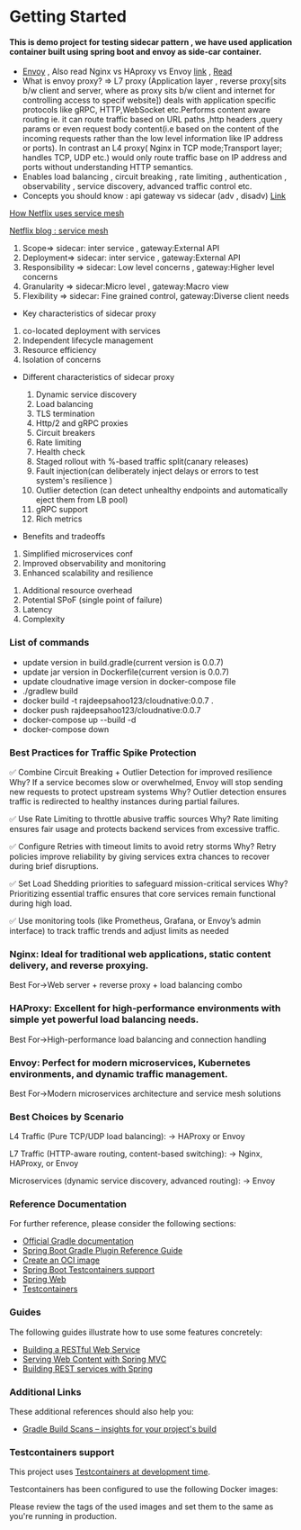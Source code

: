 # Getting Started
#### This is demo project for testing sidecar pattern , we have used application container built using spring boot and envoy as side-car container.
* [Envoy](https://www.envoyproxy.io/docs/envoy/latest/intro/what_is_envoy) , Also read Nginx vs HAproxy vs Envoy [link](https://www.getambassador.io/learn/envoy-proxy) , [Read](https://blog.christianposta.com/microservices/01-microservices-patterns-with-envoy-proxy-part-i-circuit-breaking/)
* What is envoy proxy? => L7 proxy (Application layer , reverse proxy[sits b/w client and server, where as proxy sits b/w client and internet for controlling access to specif website]) deals with application specific protocols like gRPC, HTTP,WebSocket etc.Performs content aware routing ie. it can route traffic based on URL paths ,http headers ,query params or even request body content(i.e based on the content of the incoming requests rather than the low level information like IP address or ports). 
In contrast an L4 proxy( Nginx in TCP mode;Transport layer; handles TCP, UDP etc.)  would only route traffic base on IP address and ports without understanding HTTP semantics.
* Enables load balancing , circuit breaking , rate limiting , authentication , observability , service discovery, advanced traffic control etc.
* Concepts you should know : api gateway vs sidecar (adv , disadv) [Link](https://blog.christianposta.com/microservices/do-i-need-an-api-gateway-if-i-have-a-service-mesh/)

[How Netflix uses service mesh](https://blog.quastor.org/p/netflix-integrated-service-mesh-backend)

[Netflix blog : service mesh](https://netflixtechblog.com/zero-configuration-service-mesh-with-on-demand-cluster-discovery-ac6483b52a51)

<ol>
<li> Scope=> sidecar: inter service , gateway:External API </li>
<li> Deployment=> sidecar: inter service , gateway:External API </li>
<li> Responsibility => sidecar: Low level concerns , gateway:Higher level concerns  </li>
<li> Granularity => sidecar:Micro level  , gateway:Macro view </li>
<li> Flexibility => sidecar: Fine grained control, gateway:Diverse client needs </li>
</ol>

* Key characteristics of sidecar proxy

<ol>
    <li>co-located deployment with services</li>
    <li>Independent lifecycle management</li>
    <li>Resource efficiency</li>
    <li>Isolation of concerns</li>
</ol>

* Different characteristics of sidecar proxy

  <ol>
    <li>Dynamic service discovery</li>
    <li> Load balancing</li>
    <li> TLS termination</li>
    <li> Http/2 and gRPC proxies</li>
    <li> Circuit breakers</li>
    <li> Rate limiting</li>
    <li> Health check</li>
    <li> Staged rollout with %-based traffic split(canary releases)</li>
    <li> Fault injection(can deliberately inject delays or errors to test system's resilience )</li>
    <li> Outlier detection (can detect  unhealthy endpoints and automatically eject them from LB pool)</li>
    <li> gRPC support</li>
    <li> Rich metrics</li>
</ol>

* Benefits and tradeoffs
<ol>
<li>Simplified microservices conf</li>
<li>Improved  observability and  monitoring</li>
<li>Enhanced scalability and resilience</li>
</ol>
<ol>
<li>Additional resource overhead</li>
<li>Potential SPoF (single point of failure)</li>
<li>Latency</li>
<li>Complexity</li>
</ol>

### List of commands
* update version in build.gradle(current version is 0.0.7)
* update jar version in Dockerfile(current version is 0.0.7)
* update cloudnative image version in docker-compose file
* ./gradlew build
* docker build -t rajdeepsahoo123/cloudnative:0.0.7 .
* docker push rajdeepsahoo123/cloudnative:0.0.7
*  docker-compose up --build -d
*  docker-compose down

### Best Practices for Traffic Spike Protection
✅ Combine Circuit Breaking + Outlier Detection for improved resilience
Why? If a service becomes slow or overwhelmed, Envoy will stop sending new requests to protect upstream systems
Why? Outlier detection ensures traffic is redirected to healthy instances during partial failures.

✅ Use Rate Limiting to throttle abusive traffic sources
Why? Rate limiting ensures fair usage and protects backend services from excessive traffic.

✅ Configure Retries with timeout limits to avoid retry storms
Why? Retry policies improve reliability by giving services extra chances to recover during brief disruptions.

✅ Set Load Shedding priorities to safeguard mission-critical services
Why? Prioritizing essential traffic ensures that core services remain functional during high load.

✅ Use monitoring tools (like Prometheus, Grafana, or Envoy’s admin interface) to track traffic trends and adjust limits as needed

### Nginx: Ideal for traditional web applications, static content delivery, and reverse proxying.
Best For->Web server + reverse proxy + load balancing combo

### HAProxy: Excellent for high-performance environments with simple yet powerful load balancing needs.
Best For->High-performance load balancing and connection handling

### Envoy: Perfect for modern microservices, Kubernetes environments, and dynamic traffic management.
Best For->Modern microservices architecture and service mesh solutions

### Best Choices by Scenario
L4 Traffic (Pure TCP/UDP load balancing): → HAProxy or Envoy

L7 Traffic (HTTP-aware routing, content-based switching): → Nginx, HAProxy, or Envoy

Microservices (dynamic service discovery, advanced routing): → Envoy



### Reference Documentation
For further reference, please consider the following sections:

* [Official Gradle documentation](https://docs.gradle.org)
* [Spring Boot Gradle Plugin Reference Guide](https://docs.spring.io/spring-boot/3.4.4/gradle-plugin)
* [Create an OCI image](https://docs.spring.io/spring-boot/3.4.4/gradle-plugin/packaging-oci-image.html)
* [Spring Boot Testcontainers support](https://docs.spring.io/spring-boot/3.4.4/reference/testing/testcontainers.html#testing.testcontainers)
* [Spring Web](https://docs.spring.io/spring-boot/3.4.4/reference/web/servlet.html)
* [Testcontainers](https://java.testcontainers.org/)

### Guides
The following guides illustrate how to use some features concretely:

* [Building a RESTful Web Service](https://spring.io/guides/gs/rest-service/)
* [Serving Web Content with Spring MVC](https://spring.io/guides/gs/serving-web-content/)
* [Building REST services with Spring](https://spring.io/guides/tutorials/rest/)

### Additional Links
These additional references should also help you:

* [Gradle Build Scans – insights for your project's build](https://scans.gradle.com#gradle)

### Testcontainers support

This project uses [Testcontainers at development time](https://docs.spring.io/spring-boot/3.4.4/reference/features/dev-services.html#features.dev-services.testcontainers).

Testcontainers has been configured to use the following Docker images:


Please review the tags of the used images and set them to the same as you're running in production.

